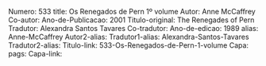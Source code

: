 Numero: 533
title: Os Renegados de Pern 1º volume
Autor: Anne McCaffrey
Co-autor: 
Ano-de-Publicacao: 2001
Titulo-original: The Renegades of Pern
Tradutor: Alexandra Santos Tavares
Co-tradutor: 
Ano-de-edicao: 1989
alias: Anne-McCaffrey
Autor2-alias: 
Tradutor1-alias: Alexandra-Santos-Tavares
Tradutor2-alias: 
Titulo-link: 533-Os-Renegados-de-Pern-1-volume
Capa: 
pags: 
Capa-link: 